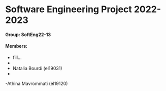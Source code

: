 # Software Engineering Project 2022-2023

#### Group: SoftEng22-13

#### Members: 

- fill...
-
- Natalia Bourdi (el19031)
- 
-Athina Mavrommati (el19120)
